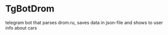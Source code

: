 # TgBotDrom
telegram bot that parses drom.ru, saves data in json-file and shows to user info about cars
